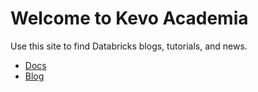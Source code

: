 # Welcome to Kevo Academia

Use this site to find Databricks blogs, tutorials, and news.

- [Docs](/docs/intro)
- [Blog](/blog)
